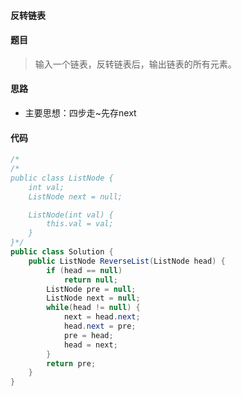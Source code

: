 #### 反转链表

#### 题目
>  输入一个链表，反转链表后，输出链表的所有元素。

#### 思路
 - 主要思想：四步走~先存next

#### 代码

```java
/*
/*
public class ListNode {
    int val;
    ListNode next = null;

    ListNode(int val) {
        this.val = val;
    }
}*/
public class Solution {
    public ListNode ReverseList(ListNode head) {
        if (head == null)
            return null;
        ListNode pre = null;
        ListNode next = null;
        while(head != null) {
            next = head.next;
            head.next = pre;
            pre = head;
            head = next;
        }
        return pre;
    }
}
```